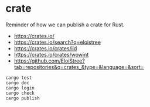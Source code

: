 # crate

Reminder of how we can publish a crate for Rust.

- https://crates.io/  
- https://crates.io/search?q=eloistree  
- https://crates.io/crates/iid
- https://crates.io/crates/wowint
- https://github.com/EloiStree?tab=repositories&q=crates_&type=&language=&sort=



`cargo test`  
`cargo doc`  
`cargo login`  
`cargo check`  
`cargo publish`  
``    
``  

